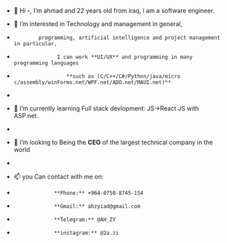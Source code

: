 - 👋 Hi ***-***, I’m ahmad and 22 years old from iraq, i am a software engineer.
  
- 👀 I’m interested in Technology and management in general,
-             programming, artificial intelligence and project management in particular,
-                   I can work **UI/UX** and programming in many programming languages ​
-                      **such as (C/C++/C#/Python/java/micro c/assembly/winForms.net/WPF.net/ADO.net/MAUI.net)**
-
- 🌱 I’m currently learning Full stack devlopment: JS->React JS with ASP.net.
- 
- 💞️ I’m looking to Being the **CEO** of the largest technical company in the world
- 
- 📫 you Can contact with me on:
-                  **Phone:** +964-0750-8745-154
-                  **Gmail:** ahzyiad@gmail.com
-                  **Telegram:** @AH_ZY
-                  **instagram:** @2a.zi

<!---
ahdzy/ahdzy is a ✨ special ✨ repository because its `README.md` (this file) appears on your GitHub profile.
You can click the Preview link to take a look at your changes.
--->
